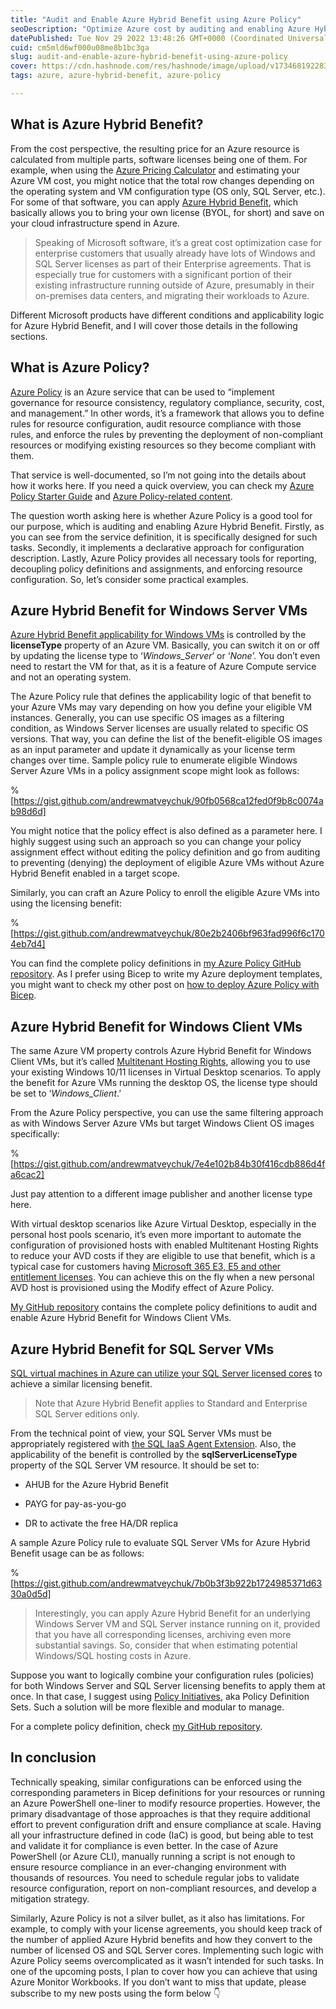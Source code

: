 ```yaml
---
title: "Audit and Enable Azure Hybrid Benefit using Azure Policy"
seoDescription: "Optimize Azure cost by auditing and enabling Azure Hybrid Benefit with Azure Policy for better resource compliance and management"
datePublished: Tue Nov 29 2022 13:48:26 GMT+0000 (Coordinated Universal Time)
cuid: cm5mld6wf000u08me8b1bc3ga
slug: audit-and-enable-azure-hybrid-benefit-using-azure-policy
cover: https://cdn.hashnode.com/res/hashnode/image/upload/v1734681922832/a065e3b9-60b5-4265-9ab9-76a37587ae0b.png
tags: azure, azure-hybrid-benefit, azure-policy

---
```


## What is Azure Hybrid Benefit?

From the cost perspective, the resulting price for an Azure resource is calculated from multiple parts, software licenses being one of them. For example, when using the [Azure Pricing Calculator](https://azure.microsoft.com/en-us/pricing/calculator/) and estimating your Azure VM cost, you might notice that the total row changes depending on the operating system and VM configuration type (OS only, SQL Server, etc.). For some of that software, you can apply [Azure Hybrid Benefit](https://azure.microsoft.com/en-us/pricing/hybrid-benefit/), which basically allows you to bring your own license (BYOL, for short) and save on your cloud infrastructure spend in Azure.

> Speaking of Microsoft software, it’s a great cost optimization case for enterprise customers that usually already have lots of Windows and SQL Server licenses as part of their Enterprise agreements. That is especially true for customers with a significant portion of their existing infrastructure running outside of Azure, presumably in their on-premises data centers, and migrating their workloads to Azure.

Different Microsoft products have different conditions and applicability logic for Azure Hybrid Benefit, and I will cover those details in the following sections.

## What is Azure Policy?

[Azure Policy](https://learn.microsoft.com/en-us/azure/governance/policy/overview) is an Azure service that can be used to “implement governance for resource consistency, regulatory compliance, security, cost, and management.” In other words, it’s a framework that allows you to define rules for resource configuration, audit resource compliance with those rules, and enforce the rules by preventing the deployment of non-compliant resources or modifying existing resources so they become compliant with them.

That service is well-documented, so I’m not going into the details about how it works here. If you need a quick overview, you can check my [Azure Policy Starter Guide](https://andrewmatveychuk.com/azure-policy-starter-guide) and [Azure Policy-related content](https://andrewmatveychuk.com/tag/azure-policy).

The question worth asking here is whether Azure Policy is a good tool for our purpose, which is auditing and enabling Azure Hybrid Benefit. Firstly, as you can see from the service definition, it is specifically designed for such tasks. Secondly, it implements a declarative approach for configuration description. Lastly, Azure Policy provides all necessary tools for reporting, decoupling policy definitions and assignments, and enforcing resource configuration. So, let’s consider some practical examples.

## Azure Hybrid Benefit for Windows Server VMs

[Azure Hybrid Benefit applicability for Windows VMs](https://learn.microsoft.com/en-us/azure/virtual-machines/windows/hybrid-use-benefit-licensing) is controlled by the **licenseType** property of an Azure VM. Basically, you can switch it on or off by updating the license type to ‘*Windows\_Server*’ or ‘*None*’. You don’t even need to restart the VM for that, as it is a feature of Azure Compute service and not an operating system.

The Azure Policy rule that defines the applicability logic of that benefit to your Azure VMs may vary depending on how you define your eligible VM instances. Generally, you can use specific OS images as a filtering condition, as Windows Server licenses are usually related to specific OS versions. That way, you can define the list of the benefit-eligible OS images as an input parameter and update it dynamically as your license term changes over time. Sample policy rule to enumerate eligible Windows Server Azure VMs in a policy assignment scope might look as follows:

%[https://gist.github.com/andrewmatveychuk/90fb0568ca12fed0f9b8c0074ab98d6d] 

You might notice that the policy effect is also defined as a parameter here. I highly suggest using such an approach so you can change your policy assignment effect without editing the policy definition and go from auditing to preventing (denying) the deployment of eligible Azure VMs without Azure Hybrid Benefit enabled in a target scope.

Similarly, you can craft an Azure Policy to enroll the eligible Azure VMs into using the licensing benefit:

%[https://gist.github.com/andrewmatveychuk/80e2b2406bf963fad996f6c1704eb7d4] 

You can find the complete policy definitions in [my Azure Policy GitHub repository](https://github.com/andrewmatveychuk/azure.policy/tree/master/other-samples/policies/definitions/azure-hybrid-benefit). As I prefer using Bicep to write my Azure deployment templates, you might want to check my other post on [how to deploy Azure Policy with Bicep](https://andrewmatveychuk.com/how-to-deploy-azure-policy-with-bicep).

## Azure Hybrid Benefit for Windows Client VMs

The same Azure VM property controls Azure Hybrid Benefit for Windows Client VMs, but it’s called [Multitenant Hosting Rights](https://learn.microsoft.com/en-us/azure/virtual-machines/windows/windows-desktop-multitenant-hosting-deployment#subscription-licenses-that-qualify-for-multitenant-hosting-rights), allowing you to use your existing Windows 10/11 licenses in Virtual Desktop scenarios. To apply the benefit for Azure VMs running the desktop OS, the license type should be set to ‘*Windows\_Client*.’

From the Azure Policy perspective, you can use the same filtering approach as with Windows Server Azure VMs but target Windows Client OS images specifically:

%[https://gist.github.com/andrewmatveychuk/7e4e102b84b30f416cdb886d4fa6cac2] 

Just pay attention to a different image publisher and another license type here.

With virtual desktop scenarios like Azure Virtual Desktop, especially in the personal host pools scenario, it’s even more important to automate the configuration of provisioned hosts with enabled Multitenant Hosting Rights to reduce your AVD costs if they are eligible to use that benefit, which is a typical case for customers having [Microsoft 365 E3, E5 and other entitlement licenses](https://learn.microsoft.com/en-us/azure/virtual-machines/windows/windows-desktop-multitenant-hosting-deployment#license-entitlement). You can achieve this on the fly when a new personal AVD host is provisioned using the Modify effect of Azure Policy.

[My GitHub repository](https://github.com/andrewmatveychuk/azure.policy/tree/master/other-samples/policies/definitions/azure-hybrid-benefit) contains the complete policy definitions to audit and enable Azure Hybrid Benefit for Windows Client VMs.

## Azure Hybrid Benefit for SQL Server VMs

[SQL virtual machines in Azure can utilize your SQL Server licensed cores](https://learn.microsoft.com/en-us/azure/azure-sql/virtual-machines/windows/licensing-model-azure-hybrid-benefit-ahb-change) to achieve a similar licensing benefit.

> Note that Azure Hybrid Benefit applies to Standard and Enterprise SQL Server editions only.

From the technical point of view, your SQL Server VMs must be appropriately registered with [the SQL IaaS Agent Extension](https://learn.microsoft.com/en-us/azure/azure-sql/virtual-machines/windows/sql-server-iaas-agent-extension-automate-management?view=azuresql). Also, the applicability of the benefit is controlled by the **sqlServerLicenseType** property of the SQL Server VM resource. It should be set to:

* AHUB for the Azure Hybrid Benefit
    
* PAYG for pay-as-you-go
    
* DR to activate the free HA/DR replica
    

A sample Azure Policy rule to evaluate SQL Server VMs for Azure Hybrid Benefit usage can be as follows:

%[https://gist.github.com/andrewmatveychuk/7b0b3f3b922b1724985371d6330a0d5d] 

> Interestingly, you can apply Azure Hybrid Benefit for an underlying Windows Server VM and SQL Server instance running on it, provided that you have all corresponding licenses, archiving even more substantial savings. So, consider that when estimating potential Windows/SQL hosting costs in Azure.

Suppose you want to logically combine your configuration rules (policies) for both Windows Server and SQL Server licensing benefits to apply them at once. In that case, I suggest using [Policy Initiatives](https://andrewmatveychuk.com/using-arm-templates-to-deploy-azure-policy-initiatives), aka Policy Definition Sets. Such a solution will be more flexible and modular to manage.

For a complete policy definition, check [my GitHub repository](https://github.com/andrewmatveychuk/azure.policy/tree/master/other-samples/policies/definitions/azure-hybrid-benefit).

## In conclusion

Technically speaking, similar configurations can be enforced using the corresponding parameters in Bicep definitions for your resources or running an Azure PowerShell one-liner to modify resource properties. However, the primary disadvantage of those approaches is that they require additional effort to prevent configuration drift and ensure compliance at scale. Having all your infrastructure defined in code (IaC) is good, but being able to test and validate it for compliance is even better. In the case of Azure PowerShell (or Azure CLI), manually running a script is not enough to ensure resource compliance in an ever-changing environment with thousands of resources. You need to schedule regular jobs to validate resource configuration, report on non-compliant resources, and develop a mitigation strategy.

Similarly, Azure Policy is not a silver bullet, as it also has limitations. For example, to comply with your license agreements, you should keep track of the number of applied Azure Hybrid benefits and how they convert to the number of licensed OS and SQL Server cores. Implementing such logic with Azure Policy seems overcomplicated as it wasn’t intended for such tasks. In one of the upcoming posts, I plan to cover how you can achieve that using Azure Monitor Workbooks. If you don’t want to miss that update, please subscribe to my new posts using the form below 👇